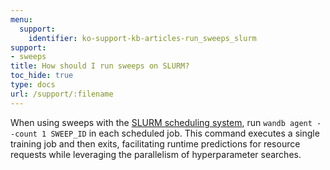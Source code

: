 ```yaml
---
menu:
  support:
    identifier: ko-support-kb-articles-run_sweeps_slurm
support:
- sweeps
title: How should I run sweeps on SLURM?
toc_hide: true
type: docs
url: /support/:filename
---
```


When using sweeps with the [SLURM scheduling system](https://slurm.schedmd.com/documentation.html), run `wandb agent --count 1 SWEEP_ID` in each scheduled job. This command executes a single training job and then exits, facilitating runtime predictions for resource requests while leveraging the parallelism of hyperparameter searches.